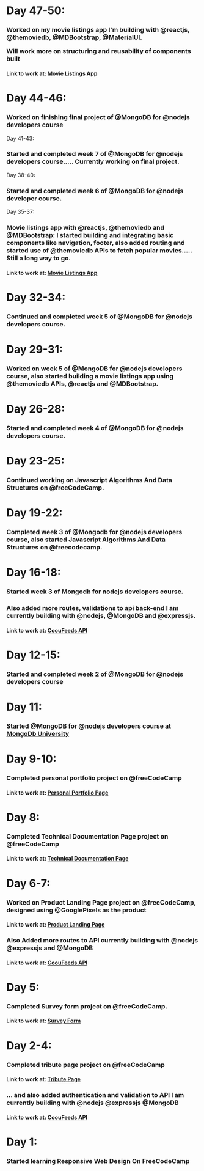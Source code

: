 
<h1>Day 47-50: </h1>

<h3>Worked on my movie listings app I'm building with @reactjs, @themoviedb, @MDBootstrap, @MaterialUI.

Will work more on structuring and reusability of components built </h3>
<h4>Link to work at: <a href="https://reactmovieapptmdb.herokuapp.com">Movie Listings App</a> </h2>


<h1>Day 44-46: </h1>

<h3>Worked on finishing final project of @MongoDB for @nodejs developers course</h3 


<h1>Day 41-43: </h1>

<h3>Started and completed week 7 of @MongoDB for @nodejs
developers course.....  Currently working on final project. </h3 






<h1>Day 38-40: </h1>

<h3>Started and completed week 6 of @MongoDB for @nodejs developer course. </h3 





<h1>Day 35-37: </h1>

<h3>Movie listings app with @reactjs, @themoviedb and @MDBootstrap: I started building and integrating basic components like navigation, footer, also added routing and started use of @themoviedb APIs to fetch popular movies..... Still a long way to go. </h3>
<h4>Link to work at: <a href="https://reactmovieapptmdb.herokuapp.com">Movie Listings App</a> </h2>





<h1>Day 32-34: </h1>

<h3>Continued and completed week 5 of @MongoDB for @nodejs developers course. </h3>




<h1>Day 29-31: </h1>

<h3>Worked on week 5 of @MongoDB for @nodejs developers course, also started building a movie listings app using @themoviedb APIs, @reactjs and @MDBootstrap.
</h3>




<h1>Day 26-28: </h1>

<h3>Started and completed week 4 of @MongoDB for @nodejs developers course.</h3>




<h1>Day 23-25: </h1>

<h3>Continued working on Javascript Algorithms And Data Structures on @freeCodeCamp.</h3>




<h1>Day 19-22: </h1>

<h3>Completed week 3 of @Mongodb for @nodejs developers course, also started Javascript Algorithms And Data Structures on @freecodecamp.</h3>




<h1>Day 16-18: </h1>

<h3>Started week 3 of Mongodb for nodejs developers course.</h3>
<h3> Also added more routes, validations to api back-end I am currently building with @nodejs, @MongoDB and @expressjs.</h3>
<h4>Link to work at: <a href="https://github.com/Easybuoy/cooufeedsapi">CoouFeeds API</a> </h2>





<h1>Day 12-15: </h1>

<h3>Started and completed week 2 of @MongoDB for @nodejs developers course</h3>



<h1>Day 11: </h1>

<h3>Started @MongoDB for @nodejs developers course at <a href="http://university.mongodb.com/">MongoDb University</a> </h3>





<h1>Day 9-10: </h1>

<h3>Completed personal portfolio project on @freeCodeCamp</h3>

<h4>Link to work at: <a href="https://codepen.io/easybuoy-the-flexboxer/full/ejxjMj/">Personal Portfolio Page</a> </h2> 






<h1>Day 8: </h1>

<h3>Completed Technical Documentation Page project on @freeCodeCamp</h3>

<h4>Link to work at: <a href="https://codepen.io/easybuoy-the-flexboxer/full/vavzrd/">Technical Documentation Page</a> </h2> 







<h1>Day 6-7: </h1>

<h3>Worked on Product Landing Page project on @freeCodeCamp, designed using @GooglePixels as the product </h3>

<h4>Link to work at: <a href="https://codepen.io/easybuoy-the-flexboxer/full/ejPXoN/">Product Landing Page</a> </h2> 

<h3>Also Added more routes to API currently building with @nodejs @expressjs and @MongoDB  </h3>
<h4>Link to work at: <a href="https://github.com/Easybuoy/cooufeedsapi">CoouFeeds API</a> </h2>




<h1>Day 5: </h1>

<h3>Completed Survey form project on @freeCodeCamp. </h3>

<h4>Link to work at: <a href="https://codepen.io/easybuoy-the-flexboxer/full/BPqLJB/">Survey Form </a> </h2> 



<h1>Day 2-4: </h1>

<h3>Completed tribute page project on @freeCodeCamp </h3>
<h4>Link to work at: <a href="https://codepen.io/easybuoy-the-flexboxer/full/BPObxq">Tribute Page </a> </h2> 
<h3>… and also added authentication and validation to API I am currently building with @nodejs @expressjs @MongoDB </h3> 
<h4>Link to work at: <a href="https://github.com/Easybuoy/cooufeedsapi">CoouFeeds API</a> </h2>




<h1>Day 1: </h1>

<h3>Started learning Responsive Web Design On FreeCodeCamp </h3>
